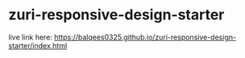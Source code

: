 # zuri-responsive-design-starter
live link here: https://balqees0325.github.io/zuri-responsive-design-starter/index.html

